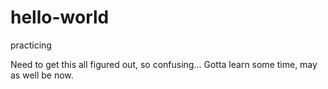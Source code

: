 # hello-world
practicing

Need to get this all figured out, so confusing... 
Gotta learn some time, may as well be now.
